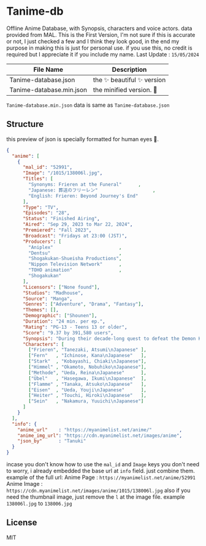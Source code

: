 # Tanime-db
Offline Anime Database, with Synopsis, characters and voice actors. data provided from MAL.
This is the First Version, I'm not sure if this is accurate or not, I just checked a few and I think they look good, in the end my purpose in making this is just for personal use.
if you use this, no credit is required but I appreciate it if you include my name.
Last Update : `15/05/2024`

| File Name | Description |
| ------ | ------ |
| Tanime-database.json | the :sparkles: beautiful :sparkles: version  |
| Tanime-database.min.json | the minified version. :ant: |
`Tanime-database.min.json` data is same as `Tanime-database.json`

## Structure
this preview of json is specially formatted for human eyes :eyes:.
```json
{
  "anime": [
    {
      "mal_id": "52991",
      "Image": "/1015/138006l.jpg",
      "Titles": [
        "Synonyms: Frieren at the Funeral"      ,
        "Japanese: 葬送のフリーレン"                    ,
        "English: Frieren: Beyond Journey's End"
      ],
      "Type": "TV",
      "Episodes": "28",
      "Status": "Finished Airing",
      "Aired": "Sep 29, 2023 to Mar 22, 2024",
      "Premiered": "Fall 2023",
      "Broadcast": "Fridays at 23:00 (JST)",
      "Producers": [
        "Aniplex"                        ,
        "Dentsu"                         ,
        "Shogakukan-Shueisha Productions",
        "Nippon Television Network"      ,
        "TOHO animation"                 ,
        "Shogakukan"
      ],
      "Licensors": ["None found"],
      "Studios": "Madhouse",
      "Source": "Manga",
      "Genres": ["Adventure", "Drama", "Fantasy"],
      "Themes": [],
      "Demographic": ["Shounen"],
      "Duration": "24 min. per ep.",
      "Rating": "PG-13 - Teens 13 or older",
      "Score": "9.37 by 391,580 users",
      "Synopsis": "During their decade-long quest to defeat the Demon King, the members of the hero's party—Himmel himself, the priest Heiter, the dwarf warrior Eisen, and the elven mage Frieren—forge bonds through adventures and battles, creating unforgettable precious memories for most of them.\n\r\nHowever, the time that Frieren spends with her comrades is equivalent to merely a fraction of her life, which has lasted over a thousand years. When the party disbands after their victory, Frieren casually returns to her \"usual\" routine of collecting spells across the continent. Due to her different sense of time, she seemingly holds no strong feelings toward the experiences she went through.\n\r\nAs the years pass, Frieren gradually realizes how her days in the hero's party truly impacted her. Witnessing the deaths of two of her former companions, Frieren begins to regret having taken their presence for granted; she vows to better understand humans and create real personal connections. Although the story of that once memorable journey has long ended, a new tale is about to begin.\n\r\n[Written by MAL Rewrite]",
      "Characters": [
        ["Frieren", "Tanezaki, Atsumi\nJapanese" ],
        ["Fern"   , "Ichinose, Kana\nJapanese"   ],
        ["Stark"  , "Kobayashi, Chiaki\nJapanese"],
        ["Himmel" , "Okamoto, Nobuhiko\nJapanese"],
        ["Methode", "Ueda, Reina\nJapanese"      ],
        ["Übel"   , "Hasegawa, Ikumi\nJapanese"  ],
        ["Flamme" , "Tanaka, Atsuko\nJapanese"   ],
        ["Eisen"  , "Ueda, Youji\nJapanese"      ],
        ["Heiter" , "Touchi, Hiroki\nJapanese"   ],
        ["Sein"   , "Nakamura, Yuuichi\nJapanese"]
      ]
    }
  ],
  "info": {
    "anime_url"    : "https://myanimelist.net/anime/"          ,
    "anime_img_url": "https://cdn.myanimelist.net/images/anime",
    "json_by"      : "Tanuki"
  }
}
```
incase you don't know how to use the `mal_id` and `Image` keys you don't need to worry, i already embedded the base url at `info` field. just combine them. 
example of the full url:
Anime Page : `https://myanimelist.net/anime/52991`
Anime Image : `https://cdn.myanimelist.net/images/anime/1015/138006l.jpg`
also if you need the thumbnail image, just remove the `l` at the image file. example `138006l.jpg` to `138006.jpg`

## License
MIT